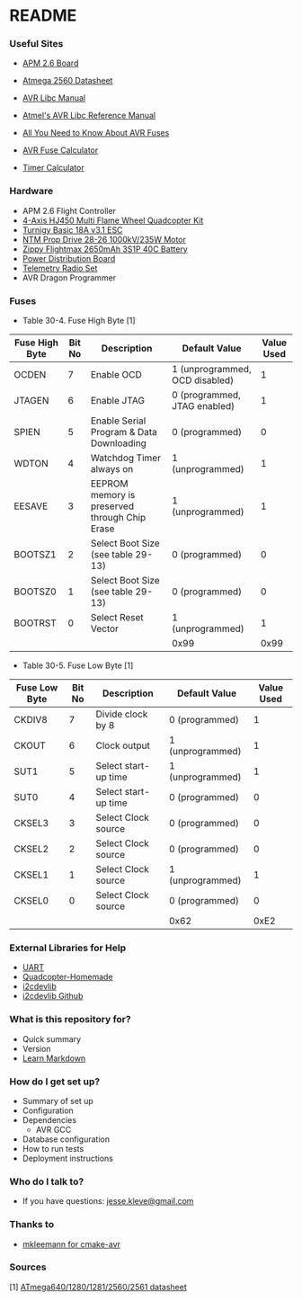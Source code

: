 # README #

### Useful Sites ###

* [APM 2.6 Board](http://ardupilot.org/copter/docs/common-apm25-and-26-overview.html)
* [Atmega 2560 Datasheet](http://www.atmel.com/devices/atmega2560.aspx)

* [AVR Libc Manual](http://www.nongnu.org/avr-libc/user-manual/index.html)
* [Atmel's AVR Libc Reference Manual](http://www.atmel.com/webdoc/avrlibcreferencemanual/index.html)
* [All You Need to Know About AVR Fuses](http://www.embedds.com/all-you-need-to-know-about-avr-fuses/)
* [AVR Fuse Calculator](http://www.engbedded.com/fusecalc/)
* [Timer Calculator](http://eleccelerator.com/avr-timer-calculator/)

### Hardware ###

* APM 2.6 Flight Controller
* [4-Axis HJ450 Multi Flame Wheel Quadcopter Kit](http://www.dx.com/p/4-axis-hj450-multi-flame-wheel-flame-strong-smooth-kk-mk-mwc-quadcopter-kit-red-black-124486#.VPTJPPnF9-Q)
* [Turnigy Basic 18A v3.1 ESC](https://hobbyking.com/en_us/turnigy-basic-18a-v3-1-speed-controller.html)
* [NTM Prop Drive 28-26 1000kV/235W Motor](https://hobbyking.com/en_us/ntm-prop-drive-28-26-1000kv-235w.html)
* [Zippy Flightmax 2650mAh 3S1P 40C Battery](https://hobbyking.com/en_us/zippy-flightmax-2650mah-3s1p-40c.html)
* [Power Distribution Board](https://hobbyking.com/en_us/hobby-king-quadcopter-power-distribution-board.html)
* [Telemetry Radio Set](https://store.3dr.com/products/915-mhz-telemetry-radio)
* AVR Dragon Programmer

### Fuses ###

* Table 30-4. Fuse High Byte [1]

| Fuse High Byte | Bit No | Description                                   | Default Value                  | Value Used |
|----------------|--------|-----------------------------------------------|--------------------------------|------------|
| OCDEN          | 7      | Enable OCD                                    | 1 (unprogrammed, OCD disabled) | 1          |
| JTAGEN         | 6      | Enable JTAG                                   | 0 (programmed, JTAG enabled)   | 1          |
| SPIEN          | 5      | Enable Serial Program & Data Downloading      | 0 (programmed)                 | 0          |
| WDTON          | 4      | Watchdog Timer always on                      | 1 (unprogrammed)               | 1          |
| EESAVE         | 3      | EEPROM memory is preserved through Chip Erase | 1 (unprogrammed)               | 1          |
| BOOTSZ1        | 2      | Select Boot Size (see table 29-13)            | 0 (programmed)                 | 0          |
| BOOTSZ0        | 1      | Select Boot Size (see table 29-13)            | 0 (programmed)                 | 0          |
| BOOTRST        | 0      | Select Reset Vector                           | 1 (unprogrammed)               | 1          |
|                |        |                                               | 0x99                           | 0x99       |

* Table 30-5. Fuse Low Byte [1]

| Fuse Low Byte | Bit No | Description                                   | Default Value                  | Value Used |
|---------------|--------|-----------------------------------------------|--------------------------------|------------|
| CKDIV8        | 7      | Divide clock by 8                             | 0 (programmed)                 | 1          |
| CKOUT         | 6      | Clock output                                  | 1 (unprogrammed)               | 1          |
| SUT1          | 5      | Select start-up time                          | 1 (unprogrammed)               | 1          |
| SUT0          | 4      | Select start-up time                          | 0 (programmed)                 | 0          |
| CKSEL3        | 3      | Select Clock source                           | 0 (programmed)                 | 0          |
| CKSEL2        | 2      | Select Clock source                           | 0 (programmed)                 | 0          |
| CKSEL1        | 1      | Select Clock source                           | 1 (unprogrammed)               | 1          |
| CKSEL0        | 0      | Select Clock source                           | 0 (programmed)                 | 0          |
|               |        |                                               | 0x62                           | 0xE2       |


### External Libraries for Help ###
* [UART](https://github.com/andygock/avr-uart)
* [Quadcopter-Homemade](https://github.com/julome/Quadcopter-Homemade)
* [i2cdevlib](https://www.i2cdevlib.com/devices/mpu6050#source)
* [i2cdevlib Github](https://github.com/jrowberg/i2cdevlib)

### What is this repository for? ###

* Quick summary
* Version
* [Learn Markdown](https://bitbucket.org/tutorials/markdowndemo)

### How do I get set up? ###

* Summary of set up
* Configuration
* Dependencies
    * AVR GCC
* Database configuration
* How to run tests
* Deployment instructions

### Who do I talk to? ###

* If you have questions: jesse.kleve@gmail.com

### Thanks to ###
* [mkleemann for cmake-avr](https://github.com/mkleemann/cmake-avr)

### Sources ###
[1] [ATmega640/1280/1281/2560/2561 datasheet](http://www.atmel.com/Images/Atmel-2549-8-bit-AVR-Microcontroller-ATmega640-1280-1281-2560-2561_datasheet.pdf)
